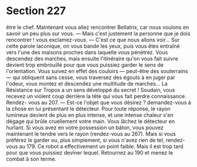 # Section 227

être le chef. Maintenant vous allez rencontrer Bellatrix, car nous
voulons en savoir un peu plus sur vous.
— Mais c'est justement la personne que je dois rencontrer ! vous
exclamez-vous.
— C'est ce que nous allons voir...
Sur cette parole laconique, on vous bande les yeux, puis vous êtes
entraîné vers l'une des maisons proches dans laquelle vous
pénétrez. Vous descendez des marches, mais ensuite l'itinéraire
qu'on vous fait suivre devient trop embrouillé pour que vous
puissiez garder le sens de l'orientation. Vous suivez en effet des
couloirs — peut-être des souterrains — qui obliquent sans cesse,
vous traversez des égouts à en juger par l'odeur, vous montez et
descendez une multitude de marches... La Résistance sur Tropos
a un sens développé du secret ! Soudain, vous recevez un violent
coup derrière la tête qui vous fait perdre connaissance. Rendez-
vous au 207.
— Est-ce l'objet que vous désirez ? demandez-vous à la chose en
lui présentant le détecteur.
Pour toute réponse, le rayon lumineux devient de plus en plus
intense, et une intense chaleur s'en dégage qui brûle cruellement
votre main. Vous lâchez le détecteur en hurlant. Si vous avez en
votre possession un bâton, vous pouvez maintenant le tendre
vers le rayon (rendez-vous au 267). Mais si vous préférez le
garder ou, plus simplement, si vous n'avez rien de tel, rendez-
vous au 179.
Ce robot a effectivement un point faible. Mais il est trop tard
pour que vous puissiez deviner lequel. Retournez au 190 et
menez le combat à son terme.